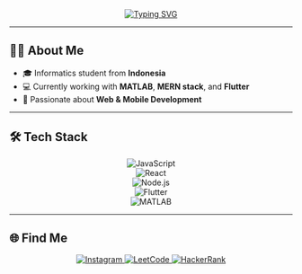 <div align="center">
  <a href="https://git.io/typing-svg">
    <img src="https://readme-typing-svg.demolab.com?font=Fira+Code&pause=1000&color=6AA364&center=true&vCenter=true&width=500&lines=Hi+there+👋;I'm+Dhafa+Adjie;Informatics+Student+%7C+Full-Stack+Web+Dev" alt="Typing SVG" />
  </a>
</div>

---

## 👨‍💻 About Me
- 🎓 Informatics student from **Indonesia**  
- 💻 Currently working with **MATLAB**, **MERN stack**, and **Flutter**  
- 🚀 Passionate about **Web & Mobile Development**  

---

## 🛠 Tech Stack
<div align="center">

![JavaScript](https://img.shields.io/badge/JavaScript-000?style=for-the-badge&logo=javascript)  
![React](https://img.shields.io/badge/React-000?style=for-the-badge&logo=react)  
![Node.js](https://img.shields.io/badge/Node.js-000?style=for-the-badge&logo=node.js)  
![Flutter](https://img.shields.io/badge/Flutter-000?style=for-the-badge&logo=flutter)  
![MATLAB](https://img.shields.io/badge/MATLAB-000?style=for-the-badge&logo=mathworks)  

</div>

---

## 🌐 Find Me
<div align="center">
  <a href="https://instagram.com/adhfac">
    <img src="https://img.shields.io/badge/Instagram-E4405F?style=for-the-badge&logo=Instagram&logoColor=white" alt="Instagram"/>
  </a>
  <a href="https://leetcode.com/u/5zOza7nBkc/">
    <img src="https://img.shields.io/badge/LeetCode-FFA116?style=for-the-badge&logo=LeetCode&logoColor=black" alt="LeetCode"/>
  </a>
  <a href="https://www.hackerrank.com/profile/mdhafaadjiesapu1">
    <img src="https://img.shields.io/badge/HackerRank-2EC866?style=for-the-badge&logo=HackerRank&logoColor=white" alt="HackerRank"/>
  </a>
</div>
